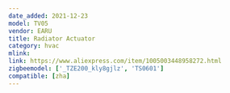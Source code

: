 ```yaml
---
date_added: 2021-12-23
model: TV05
vendor: EARU
title: Radiator Actuator
category: hvac
mlink: 
link: https://www.aliexpress.com/item/1005003448958272.html
zigbeemodel: ['_TZE200_kly8gjlz', 'TS0601']
compatible: [zha]
---
```




